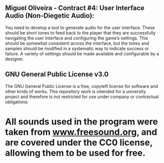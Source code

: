 ## Miguel Oliveira - Contract #4: User Interface Audio (Non-Diegetic Audio):
You need to develop a tool to generate audio for the user interface. These
should be short tones to feed back to the player that they are successfully
navigating the user interface and configuring the game’s settings. This should
be somewhat consistent across the interface, but the tones and samples
should be modified in a systematic way to indicate success or failure. A variety
of settings should be made available and configurable by a designer.


## GNU General Public License v3.0
The GNU General Public License is a free, copyleft license for software and other kinds of works.
This repository work is intended for a university project and therefore is not restricted for use
under company or contractual obligations.


# All sounds used in the program were taken from www.freesound.org, and are covered under the CC0 license, allowing them to be used for free.
